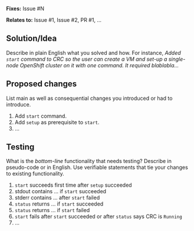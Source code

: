 
**Fixes:** Issue #N

**Relates to:** Issue #1, Issue #2, PR #1, ...

## Solution/Idea

Describe in plain English what you solved and how. For instance, _Added `start` command to CRC so the user can create a VM and set-up a single-node OpenShift cluster on it with one command. It required blablabla..._

## Proposed changes

List main as well as consequential changes you introduced or had to introduce.

1. Add `start` command.
2. Add `setup` as prerequisite to `start`.
3. ...

## Testing

What is the _bottom-line_ functionality that needs testing? Describe in pseudo-code or in English. Use verifiable statements that tie your changes to existing functionality.

1. `start` succeeds first time after `setup` succeeded
2. stdout contains ... if `start` succeeded
3. stderr contains ... after `start` failed
4. `status` returns ... if `start` succeeded
5. `status` returns ... if `start` failed
6. `start` fails after `start` succeeded or after `status` says CRC is `Running`
7. ...
